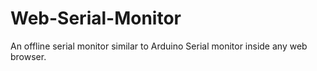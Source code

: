 # Web-Serial-Monitor
An offline serial monitor similar to Arduino Serial monitor inside any web browser.
